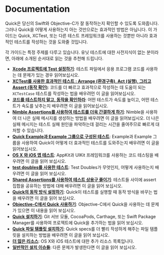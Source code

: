 # Documentation

Quick은 당신의 Swift와 Objective-C가 잘 동작하는지 확인할 수 있도록 도와줍니다. 그러나 Quick을 어떻게 사용하는지 아는 것만으로는 효과적인 방법은 아닙니다. 이 가이드는 Quick, XCTest, 또는 다른 테스트 프레임워크를 사용하는 것뿐만 아니라 효과적인 테스트를 작성하는 것을 도와줄 것입니다.

각 가이드는 특정 주제를 다루고 있습니다. 유닛 테스트에 대한 사전지식이 없는 분이라면, 아래에 소개된 순서대로 읽는 것을 추천해 드립니다.

- **[Xcode 프로젝트에 Test 설정하기](SettingUpYourXcodeProject.md)**:
  테스트 파일에서 응용 프로그램 코드를 사용하는 데 문제가 있는 경우 읽어보십시오.
- **[XCTest를 사용한 효과적인 테스트 : Arrange (환경구축), Act (실행), 그리고 Assert (동작 확인)](ArrangeActAssert.md)**:
  코드를 더 빠르고 효과적으로 작성하는 데 도움이 되는 `XCTestCase` 테스트를 작성하는 법을 배우려먼 이 글을 읽어보십시오.
- **[코드를 테스트하지 말고, 동작을 확인하라](BehavioralTesting.md)**:
  어떤 테스트가 속도를 높이고, 어떤 테스트가 속도를 낮추는지 배우려면 이 글을 읽어보십시오.
- **[Nimble Assertions를 사용하여 테스트를 더욱 간결하게 하기](NimbleAssertions.md)**:
  Nimble을 사용하여 더 나은 실패 메시지를 생성하는 방법을 배우려면 이 글을 읽어보십시오. 더 나은 실패 메시지는 테스트 실패 원인을 파악하는데 걸리는 시간을 줄여주므로 빠르게 대처할 수 있습니다.
- **[Quick Example과 Example 그룹으로 구성된 테스트](QuickExamplesAndGroups.md)**:
  Example과 Example 그룹을 사용하여 Quick이 어떻게 더 효과적인 테스트를 도와주는지 배우려면 이 글을 읽어보십시오.
- **[OS X 와 iOS 앱 테스트](TestingApps.md)**:
  AppKit과 UIKit 프레임워크를 사용하는 코드 테스팅을 배우려면 이 글을 읽어 보십시오.
- **[test doubles를 사용한 테스트](TestUsingTestDoubles.md)**:
  Test Doubles가 무엇인지, 어떻게 사용하는지 배우려면 이 글을 읽어 보십시오.
- **[Shared Assertions를 사용하여 테스트 상용구 줄이기](SharedExamples.md)**:
  테스트들 사이에 assert 집합을 공유하는 방법에 대해 배우려면 이 글을 읽어 보십시오. 
- **[Quick의 동작 방식 설정하기](ConfiguringQuick.md)**:
  Quick이 테스트를 실행할 때 동작 방식을 바꾸는 법을 배우려면 이 글을 읽어 보십시오.
- **[Objective-C에서 Quick 사용하기](QuickInObjectiveC.md)**:
  Objective-C에서 Quick을 사용하는 데 문제가 있으면 이 내용을 읽어 보십시오.
- **[Quick 설치하기](InstallingQuick.md)**:
  Git 서브 모듈, CocoaPods, Carthage, 또는 Swift Package Manager를 사용하여 프로젝트에 Quick을 추가하는 법을 읽어 보십시오.
- **[Quick 파일 템플릿 설치하기](InstallingFileTemplates.md)**:
  Quick specs를 더 빨리 작성하게 해주는 파일 템플릿을 설치하는 방법을 배우려면 이 글을 읽어 보십시오.
- **[더 많은 리소스](MoreResources.md)**:
  OS X와 iOS 테스트에 대한 추가 리소스 목록입니다.
- **[일반적인 설치 이슈들](Troubleshooting.md)**:
  다른 문제가 발생한다면 이 글을 읽어 보십시오.


